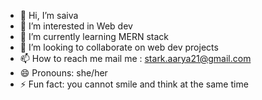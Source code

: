 - 👋 Hi, I’m saiva
- 👀 I’m interested in Web dev
- 🌱 I’m currently learning MERN stack
- 💞️ I’m looking to collaborate on web dev projects 
- 📫 How to reach me mail me : stark.aarya21@gmail.com
- 😄 Pronouns: she/her
- ⚡ Fun fact: you cannot smile and think at the same time 

<!---
saiva19/saiva19 is a ✨ special ✨ repository because its `README.md` (this file) appears on your GitHub profile.
You can click the Preview link to take a look at your changes.
--->
